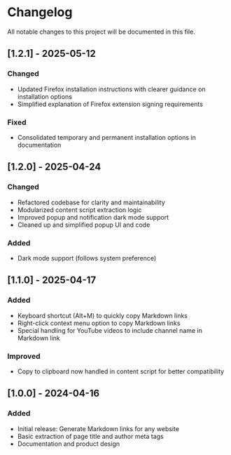 # Changelog

All notable changes to this project will be documented in this file.

## [1.2.1] - 2025-05-12

### Changed

- Updated Firefox installation instructions with clearer guidance on installation options
- Simplified explanation of Firefox extension signing requirements

### Fixed

- Consolidated temporary and permanent installation options in documentation

## [1.2.0] - 2025-04-24

### Changed

- Refactored codebase for clarity and maintainability
- Modularized content script extraction logic
- Improved popup and notification dark mode support
- Cleaned up and simplified popup UI and code

### Added

- Dark mode support (follows system preference)

## [1.1.0] - 2025-04-17

### Added

- Keyboard shortcut (Alt+M) to quickly copy Markdown links
- Right-click context menu option to copy Markdown links
- Special handling for YouTube videos to include channel name in Markdown link

### Improved

- Copy to clipboard now handled in content script for better compatibility

## [1.0.0] - 2024-04-16

### Added

- Initial release: Generate Markdown links for any website
- Basic extraction of page title and author meta tags
- Documentation and product design
